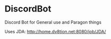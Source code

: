 # DiscordBot
Discord Bot for General use and Paragon things

Uses JDA: http://home.dv8tion.net:8080/job/JDA/